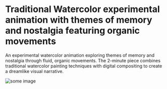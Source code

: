 # Traditional Watercolor experimental animation with themes of memory and nostalgia featuring organic movements

An experimental watercolor animation exploring themes of memory and nostalgia through fluid, organic movements. The 2-minute piece combines traditional watercolor painting techniques with digital compositing to create a dreamlike visual narrative.

![some image](https://picsum.photos/245/300)

<script type="application/json">
{
  "category": "design traditional-animation",
  "technologies": [
    "Traditional Animation",
    "Watercolor",
    "Digital Compositing",
    "TVPaint",
    "Photoshop",
    "Premiere Pro"
  ],
  "description": "An experimental watercolor animation exploring themes of memory and nostalgia through fluid, organic movements. The 2-minute piece combines traditional watercolor painting techniques with digital compositing to create a dreamlike visual narrative.",
  "features": [
    "Hand-painted watercolor animation frames",
    "Fluid and organic movement patterns",
    "Mixed media integration and texturing",
    "Experimental narrative structure",
    "Custom color palette and mood development",
    "Digital compositing and enhancement",
    "Sound design and musical score integration",
    "Artistic expression and personal storytelling"
  ],
  "use_cases": [
    "Artistic and experimental animation projects",
    "Gallery exhibitions and art installations",
    "Music video and artistic collaborations",
    "Personal expression and portfolio development",
    "Educational demonstrations of traditional techniques",
    "Therapeutic and meditative art practices"
  ],
  "technical_details": "The animation process begins with traditional watercolor painting on paper, with each frame hand-painted to capture the organic flow and transparency characteristics of the medium. The painting technique emphasizes wet-on-wet and wet-on-dry methods to achieve various textural effects and color bleeding patterns. Digital capture is performed using high-resolution scanning with color calibration to preserve the subtle color variations and paper texture. Frame-by-frame animation follows traditional principles with careful attention to timing and spacing, utilizing the natural irregularities of hand-painted frames to enhance the organic feel. Digital compositing in After Effects and TVPaint adds subtle enhancements while preserving the handmade quality, including dust and texture overlays, color correction, and atmospheric effects. The narrative structure employs abstract storytelling techniques, using color, movement, and form to convey emotional themes rather than literal representation. Sound design complements the visual rhythm with ambient textures and musical elements that enhance the meditative quality. The final piece demonstrates advanced understanding of both traditional animation principles and contemporary digital workflow integration.",
  "difficulty": "advanced",
  "tags": [
    "traditional-animation",
    "watercolor",
    "experimental",
    "artistic-expression",
    "mixed-media",
    "storytelling"
  ]
}
</script>
